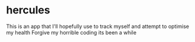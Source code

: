 # hercules
This is an app that I'll hopefully use to track myself and attempt to optimise my health
Forgive my horrible coding its been a while

